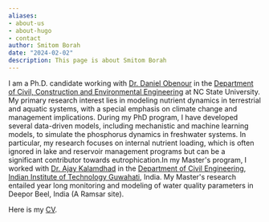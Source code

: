 ```yaml
---
aliases:
- about-us
- about-hugo
- contact
author: Smitom Borah
date: "2024-02-02"
description: This page is about Smitom Borah
---
```


I am a Ph.D. candidate working with [Dr. Daniel Obenour](https://www.ccee.ncsu.edu/people/drobenou/) in the [Department of Civil, Construction and Environmental Engineering](https://www.ccee.ncsu.edu/) at NC State University. My primary research interest lies in modeling nutrient dynamics in terrestrial and aquatic systems, with a special emphasis on climate change and management implications. During my PhD program, I have developed several data-driven models, including mechanistic and machine learning models, to simulate the phosphorus dynamics in freshwater systems. In particular, my research focuses on internal nutrient loading, which is often ignored in lake and reservoir management programs but can be a significant contributor towards eutrophication.In my Master's program, I worked with [Dr. Ajay Kalamdhad](https://www.iitg.ac.in/kajay/) in the [Department of Civil Engineering, Indian Institute of Technology Guwahati](https://www.iitg.ac.in/civil/), India. My Master's research entailed year long monitoring and modeling of water quality parameters in Deepor Beel, India (A Ramsar site).    

Here is my [CV](https://drive.google.com/file/d/1BbS1bpe4CsAItGdBrK_AfJfPRYUhh2UN/view?usp=drive_link).
